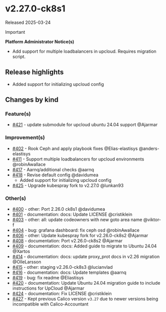 # v2.27.0-ck8s1

Released 2025-03-24
<!-- -->
> [!IMPORTANT]
> **Platform Administrator Notice(s)**
>
> - Add support for multiple loadbalancers in upcloud. Requires migration script.

## Release highlights

- Added support for initializing upcloud config

## Changes by kind

### Feature(s)

- [#421](https://github.com/elastisys/compliantkubernetes-kubespray/pull/421) - update submodule for upcloud ubuntu 24.04 support @Ajarmar

### Improvement(s)

- [#402](https://github.com/elastisys/compliantkubernetes-kubespray/pull/402) - Rook Ceph and apply playbook fixes @Elias-elastisys @anders-elastisys
- [#411](https://github.com/elastisys/compliantkubernetes-kubespray/pull/411) - Support multiple loadbalancers for upcloud environments @robinAwallace
- [#417](https://github.com/elastisys/compliantkubernetes-kubespray/pull/417) - Aarnq/additional checks @aarnq
- [#418](https://github.com/elastisys/compliantkubernetes-kubespray/pull/418) - Revise default config @davidumea
    - Added support for initializing upcloud config
- [#425](https://github.com/elastisys/compliantkubernetes-kubespray/pull/425) - Upgrade kubespray fork to v2.27.0 @lunkan93

### Other(s)

- [#400](https://github.com/elastisys/compliantkubernetes-kubespray/pull/400) - other: Port 2.26.0 ck8s1 @davidumea
- [#401](https://github.com/elastisys/compliantkubernetes-kubespray/pull/401) - documentation: docs: Update LICENSE @cristiklein
- [#403](https://github.com/elastisys/compliantkubernetes-kubespray/pull/403) - other: all: update codeowners with new goto area name @viktor-f
- [#404](https://github.com/elastisys/compliantkubernetes-kubespray/pull/404) - bug: grafana dashboard: fix ceph osd @robinAwallace
- [#406](https://github.com/elastisys/compliantkubernetes-kubespray/pull/406) - other: Update kubespray fork for v2.26.0-ck8s2 @Ajarmar
- [#408](https://github.com/elastisys/compliantkubernetes-kubespray/pull/408) - documentation: Port v2.26.0-ck8s2 @Ajarmar
- [#409](https://github.com/elastisys/compliantkubernetes-kubespray/pull/409) - documentation: docs: Added guide to migrate to Ubuntu 24.04 @Xartos
- [#414](https://github.com/elastisys/compliantkubernetes-kubespray/pull/414) - documentation: docs: update proxy_prot docs in v2.26 migration @OlleLarsson
- [#415](https://github.com/elastisys/compliantkubernetes-kubespray/pull/415) - other: staging v2.26.0-ck8s3 @lucianvlad
- [#416](https://github.com/elastisys/compliantkubernetes-kubespray/pull/416) - documentation: docs: Update templates @aarnq
- [#419](https://github.com/elastisys/compliantkubernetes-kubespray/pull/419) - bug: fix readme @Eliastisys
- [#420](https://github.com/elastisys/compliantkubernetes-kubespray/pull/420) - documentation: Update Ubuntu 24.04 migration guide to include instructions for UpCloud @Ajarmar
- [#424](https://github.com/elastisys/compliantkubernetes-kubespray/pull/424) - documentation: Fix LICENSE @cristiklein
- [#427](https://github.com/elastisys/compliantkubernetes-kubespray/pull/427) - Kept previous Calico version `v3.27` due to newer versions being incompatible with Calico-Accountant
